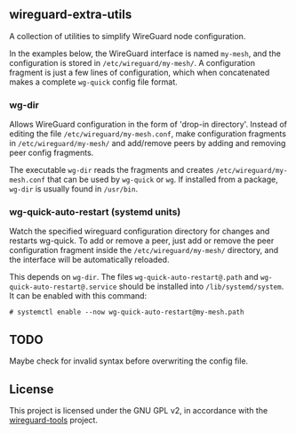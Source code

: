 ## wireguard-extra-utils

A collection of utilities to simplify WireGuard node configuration.

In the examples below, the WireGuard interface is named `my-mesh`, and the configuration is stored in `/etc/wireguard/my-mesh/`. A configuration fragment is just a few lines of configuration, which when concatenated makes a complete `wg-quick` config file format.

### wg-dir

Allows WireGuard configuration in the form of 'drop-in directory'. Instead of editing the file `/etc/wireguard/my-mesh.conf`, make configuration fragments in `/etc/wireguard/my-mesh/` and add/remove peers by adding and removing peer config fragments.

The executable `wg-dir` reads the fragments and creates `/etc/wireguard/my-mesh.conf` that can be used by `wg-quick` or `wg`. If installed from a package, `wg-dir` is usually found in `/usr/bin`.

### wg-quick-auto-restart (systemd units)

Watch the specified wireguard configuration directory for changes and restarts wg-quick. To add or remove a peer, just add or remove the peer configuration fragment inside the `/etc/wireguard/my-mesh/` directory, and the interface will be automatically reloaded.

This depends on `wg-dir`. The files `wg-quick-auto-restart@.path` and `wg-quick-auto-restart@.service` should be installed into `/lib/systemd/system`. It can be enabled with this command:

```shell-session
# systemctl enable --now wg-quick-auto-restart@my-mesh.path
```

## TODO

Maybe check for invalid syntax before overwriting the config file.

## License

This project is licensed under the GNU GPL v2, in accordance with the [wireguard-tools](https://git.zx2c4.com/wireguard-tools) project.

